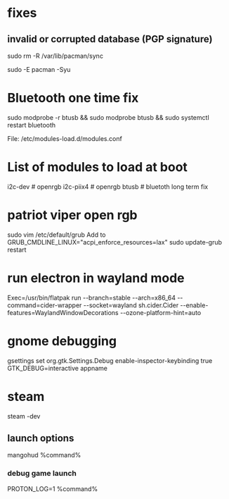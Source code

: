 # fixes

## invalid or corrupted database (PGP signature)

sudo rm -R /var/lib/pacman/sync

sudo -E pacman -Syu

# Bluetooth one time fix

sudo modprobe -r btusb && sudo modprobe btusb && sudo systemctl restart bluetooth

File: /etc/modules-load.d/modules.conf

# List of modules to load at boot

i2c-dev # openrgb
i2c-piix4 # openrgb
btusb # bluetoth long term fix

# patriot viper open rgb

sudo vim /etc/default/grub
Add to GRUB_CMDLINE_LINUX="acpi_enforce_resources=lax"
sudo update-grub
restart

# run electron in wayland mode

Exec=/usr/bin/flatpak run --branch=stable --arch=x86_64 --command=cider-wrapper --socket=wayland sh.cider.Cider --enable-features=WaylandWindowDecorations --ozone-platform-hint=auto

# gnome debugging

gsettings set org.gtk.Settings.Debug enable-inspector-keybinding true
GTK_DEBUG=interactive appname

# steam

steam -dev

## launch options

mangohud %command%

### debug game launch

PROTON_LOG=1 %command%
